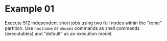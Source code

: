 # Example 01

Execute 512 independent short jobs using two full nodes within the "rome" partition. 
Use `hostname` or `whoami` commands as shell commands (executables) and "default" as an execution model.
